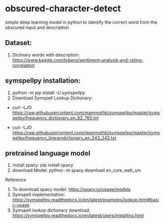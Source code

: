 # obscured-character-detect
simple deep learning model in python to identify the correct word from the obscured input and description


## Dataset:
1. Dictinary words with description: https://www.kaggle.com/tybens/sentiment-analysis-and-rating-correlation

## symspellpy installation:
1. python -m pip install -U symspellpy
2. Download Symspell Lookup Dictionary: 

* curl -LJO https://raw.githubusercontent.com/mammothb/symspellpy/master/symspellpy/frequency_dictionary_en_82_765.txt

* curl -LJO https://raw.githubusercontent.com/mammothb/symspellpy/master/symspellpy/frequency_bigramdictionary_en_243_342.txt


## pretrained language model
1. install spacy: pip install spacy
2. download Model: python -m spacy download en_core_web_sm


Reference
1. To download spacy model: https://spacy.io/usage/models
2. Symspell implementation: https://symspellpy.readthedocs.io/en/latest/examples/lookup.html#basic-usage
3. Symspell lookup dictionary download: https://symspellpy.readthedocs.io/en/latest/users/installing.html